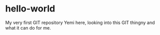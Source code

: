 # hello-world
My very first GIT repository
Yemi here, looking into this GIT thingny and what it can do for me.
